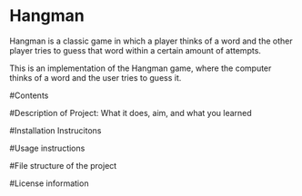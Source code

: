 # Hangman
Hangman is a classic game in which a player thinks of a word and the other player tries to guess that word within a certain amount of attempts.

This is an implementation of the Hangman game, where the computer thinks of a word and the user tries to guess it. 

#Contents 

#Description of Project: What it does, aim, and what you learned 

#Installation Instrucitons 

#Usage instructions 

#File structure of the project 

#License information



